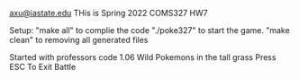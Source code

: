 axu@iastate.edu
THis is Spring 2022 COMS327 HW7

Setup:
"make all" to complie the code
"./poke327" to start the game.
"make clean" to removing all generated files

Started with professors code 1.06
Wild Pokemons in the tall grass
Press ESC To Exit Battle
